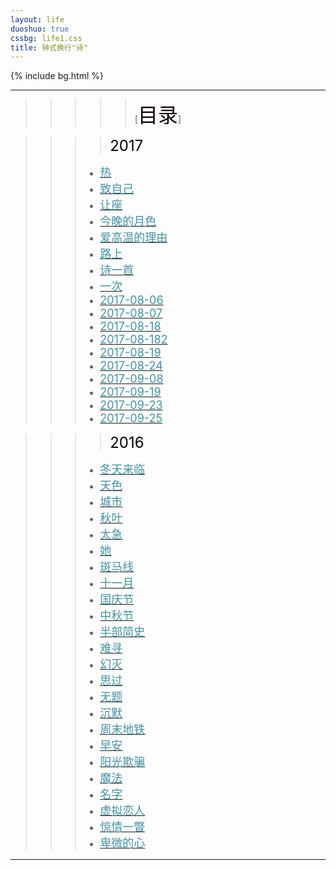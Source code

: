 ```yaml
---
layout: life
duoshuo: true
cssbg: life1.css
title: 钟式换行"诗"
---      
```


{% include bg.html %}

-----------

>>>>>[<font color="#100" size = "6px">目录</font>]

>>>>  <font color="#50" size = "5px">2017</font>
>>> - [<font color="#4590a3" size = "4px">热</font>](/life/poem/2017-07-22)
>>> - [<font color="#4590a3" size = "4px">致自己</font>](/life/poem/2017-07-19)
>>> - [<font color="#4590a3" size = "4px">让座</font>](/life/poem/2017-07-16)
>>> - [<font color="#4590a3" size = "4px">今晚的月色</font>](/life/poem/2017-07-13)
>>> - [<font color="#4590a3" size = "4px">爱高温的理由</font>](/life/poem/2017-07-04)
>>> - [<font color="#4590a3" size = "4px">路上</font>](/life/poem/2017-05-10)
>>> - [<font color="#4590a3" size = "4px">诗一首</font>](/life/poem/2017-05-09)
>>> - [<font color="#4590a3" size = "4px">一次</font>](/life/poem/2017-08-06)
>>> - [<font color="#4590a3" size = "4px">2017-08-06</font>](/life/poem/2017-08-062)
>>> - [<font color="#4590a3" size = "4px">2017-08-07</font>](/life/poem/2017-08-07)
>>> - [<font color="#4590a3" size = "4px">2017-08-18</font>](/life/poem/2017-08-18)
>>> - [<font color="#4590a3" size = "4px">2017-08-182</font>](/life/poem/2017-08-182)
>>> - [<font color="#4590a3" size = "4px">2017-08-19</font>](/life/poem/2017-08-19)
>>> - [<font color="#4590a3" size = "4px">2017-08-24</font>](/life/poem/2017-08-24)
>>> - [<font color="#4590a3" size = "4px">2017-09-08</font>](/life/poem/2017-09-08)
>>> - [<font color="#4590a3" size = "4px">2017-09-19</font>](/life/poem/2017-09-19)
>>> - [<font color="#4590a3" size = "4px">2017-09-23</font>](/life/poem/2017-09-23)
>>> - [<font color="#4590a3" size = "4px">2017-09-25</font>](/life/poem/2017-09-25)

>>>>  <font color="#50" size = "5px">2016</font>
>>> - [<font color="#4590a3" size = "4px">冬天来临</font>](/life/poem/winter)
>>> - [<font color="#4590a3" size = "4px">天色</font>](/life/poem/sky)
>>> - [<font color="#4590a3" size = "4px">城市</font>](/life/poem/city)
>>> - [<font color="#4590a3" size = "4px">秋叶</font>](/life/poem/leaf)
>>> - [<font color="#4590a3" size = "4px">太急</font>](/life/poem/impatient)
>>> - [<font color="#4590a3" size = "4px">她</font>](/life/poem/her)
>>> - [<font color="#4590a3" size = "4px">斑马线</font>](/life/poem/ZebraCcrossing)
>>> - [<font color="#4590a3" size = "4px">十一月</font>](/life/poem/november)
>>> - [<font color="#4590a3" size = "4px">国庆节</font>](/life/poem/NationalDay)
>>> - [<font color="#4590a3" size = "4px">中秋节</font>](/life/poem/Mid-AutumnFestival)
>>> - [<font color="#4590a3" size = "4px">半部简史</font>](/life/poem/history)
>>> - [<font color="#4590a3" size = "4px">难寻</font>](/life/poem/2016-09-07)
>>> - [<font color="#4590a3" size = "4px">幻灭</font>](/life/poem/2016-09-05)
>>> - [<font color="#4590a3" size = "4px">思过</font>](/life/poem/2016-09-01)
>>> - [<font color="#4590a3" size = "4px">无题</font>](/life/poem/2016-06-18)
>>> - [<font color="#4590a3" size = "4px">沉默</font>](/life/poem/silent)
>>> - [<font color="#4590a3" size = "4px">周末地铁</font>](/life/poem/subway)
>>> - [<font color="#4590a3" size = "4px">早安</font>](/life/poem/goodMorning)
>>> - [<font color="#4590a3" size = "4px">阳光欺骗</font>](/life/poem/sunshine)
>>> - [<font color="#4590a3" size = "4px">魔法</font>](/life/poem/magic)
>>> - [<font color="#4590a3" size = "4px">名字</font>](/life/poem/name)
>>> - [<font color="#4590a3" size = "4px">虚拟恋人</font>](/life/poem/lover)
>>> - [<font color="#4590a3" size = "4px">惊情一瞥</font>](/life/poem/2016-09-13)
>>> - [<font color="#4590a3" size = "4px">卑微的心</font>](/life/poem/2016-09-09)

-----------


